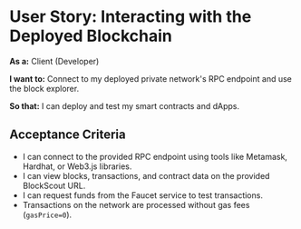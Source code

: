 # User Story: Interacting with the Deployed Blockchain

**As a:** Client (Developer)

**I want to:** Connect to my deployed private network's RPC endpoint and use the block explorer.

**So that:** I can deploy and test my smart contracts and dApps.

## Acceptance Criteria
- I can connect to the provided RPC endpoint using tools like Metamask, Hardhat, or Web3.js libraries.
- I can view blocks, transactions, and contract data on the provided BlockScout URL.
- I can request funds from the Faucet service to test transactions.
- Transactions on the network are processed without gas fees (`gasPrice=0`).
